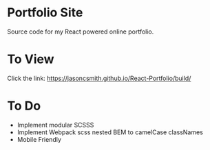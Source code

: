 # Portfolio Site
Source code for my React powered online portfolio.


# To View

Click the link: https://jasoncsmith.github.io/React-Portfolio/build/

# To Do
- Implement modular SCSSS
- Implement Webpack scss nested BEM to camelCase classNames
- Mobile Friendly
